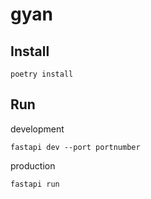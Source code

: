 # gyan

## Install
```
poetry install
```

## Run

development
```
fastapi dev --port portnumber
```

production
```
fastapi run
```